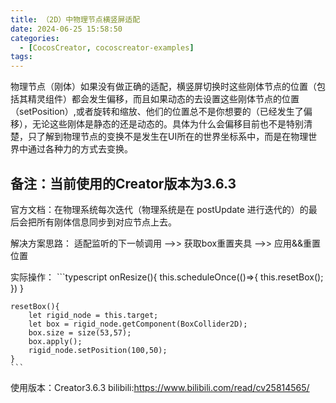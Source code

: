 ```yaml
---
title: （2D）中物理节点横竖屏适配
date: 2024-06-25 15:58:50
categories:
  - [CocosCreator, cocoscreator-examples]
tags:
---
```

物理节点（刚体）如果没有做正确的适配，横竖屏切换时这些刚体节点的位置（包括其精灵组件）都会发生偏移，而且如果动态的去设置这些刚体节点的位置（setPosition）,或者旋转和缩放、他们的位置总不是你想要的（已经发生了偏移），无论这些刚体是静态的还是动态的。具体为什么会偏移目前也不是特别清楚，只了解到物理节点的变换不是发生在UI所在的世界坐标系中，而是在物理世界中通过各种力的方式去变换。

备注：当前使用的Creator版本为3.6.3 
---
官方文档：在物理系统每次迭代（物理系统是在 postUpdate 进行迭代的）的最后会把所有刚体信息同步到对应节点上去。 

解决方案思路：
    适配监听的下一帧调用 -->> 获取box重置夹具 -->> 应用&&重置位置

实际操作：
    ```typescript
    onResize(){
        this.scheduleOnce(()=>{
            this.resetBox();
        })
    }

    resetBox(){
        let rigid_node = this.target;
        let box = rigid_node.getComponent(BoxCollider2D);
        box.size = size(53,57);
        box.apply();
        rigid_node.setPosition(100,50);
    }
    ```
使用版本：Creator3.6.3
bilibili:https://www.bilibili.com/read/cv25814565/
